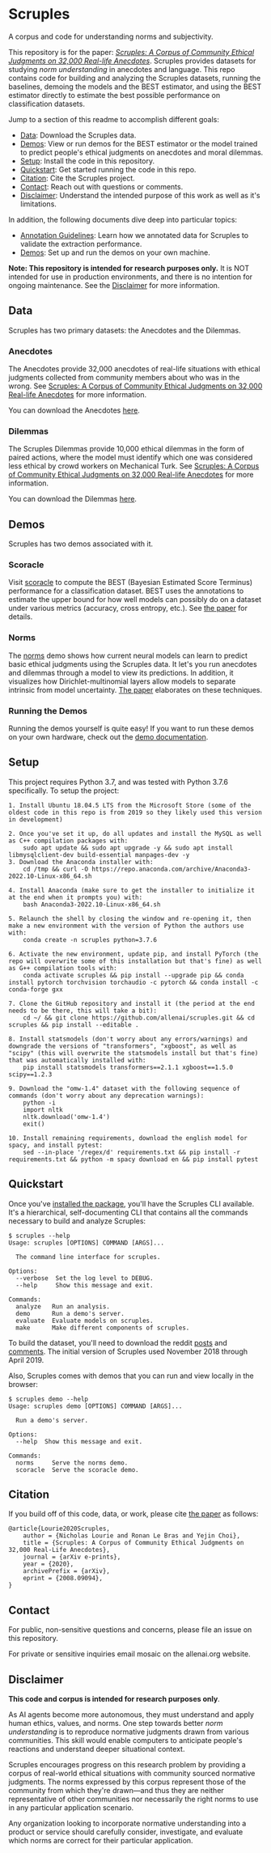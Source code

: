 Scruples
========
A corpus and code for understanding norms and subjectivity.

This repository is for the paper: [*Scruples: A Corpus of Community Ethical
Judgments on 32,000 Real-life Anecdotes*][paper]. Scruples provides datasets for
studying _norm understanding_ in anecdotes and language. This repo contains
code for building and analyzing the Scruples datasets, running the baselines,
demoing the models and the BEST estimator, and using the BEST estimator
directly to estimate the best possible performance on classification datasets.

Jump to a section of this readme to accomplish different goals:

  - [Data](#data): Download the Scruples data.
  - [Demos](#demos): View or run demos for the BEST estimator or the model
    trained to predict people's ethical judgments on anecdotes and moral
    dilemmas.
  - [Setup](#setup): Install the code in this repository.
  - [Quickstart](#quickstart): Get started running the code in this repo.
  - [Citation](#citation): Cite the Scruples project.
  - [Contact](#contact): Reach out with questions or comments.
  - [Disclaimer](#disclaimer): Understand the intended purpose of this work as
    well as it's limitations.

In addition, the following documents dive deep into particular topics:

  - [Annotation Guidelines](./docs/annotation-guidelines.md): Learn how we
    annotated data for Scruples to validate the extraction performance.
  - [Demos](./docs/demos.md): Set up and run the demos on your own machine.

**Note: This repository is intended for research purposes only.** It is
NOT intended for use in production environments, and there is no
intention for ongoing maintenance. See the [Disclaimer](#disclaimer)
for more information.


Data
----
Scruples has two primary datasets: the Anecdotes and the Dilemmas.

### Anecdotes

The Anecdotes provide 32,000 anecdotes of real-life situations with
ethical judgments collected from community members about who was in the
wrong. See [Scruples: A Corpus of Community Ethical Judgments on
32,000 Real-life Anecdotes][paper] for more information.

You can download the Anecdotes [here][anecdotes].

### Dilemmas

The Scruples Dilemmas provide 10,000 ethical dilemmas in the form of
paired actions, where the model must identify which one was considered
less ethical by crowd workers on Mechanical Turk. See [Scruples: A
Corpus of Community Ethical Judgments on 32,000 Real-life
Anecdotes][paper] for more information.

You can download the Dilemmas [here][dilemmas].


Demos
-----
Scruples has two demos associated with it.

### Scoracle

Visit [scoracle][scoracle] to compute the BEST (Bayesian Estimated Score
Terminus) performance for a classification dataset. BEST uses the annotations
to estimate the upper bound for how well models can possibly do on a dataset
under various metrics (accuracy, cross entropy, etc.). See [the paper][paper]
for details.

### Norms

The [norms][norms] demo shows how current neural models can learn to predict
basic ethical judgments using the Scruples data. It let's you run anecdotes and
dilemmas through a model to view its predictions. In addition, it visualizes
how Dirichlet-multinomial layers allow models to separate intrinsic from model
uncertainty. [The paper][paper] elaborates on these techniques.

### Running the Demos

Running the demos yourself is quite easy! If you want to run these demos on
your own hardware, check out the [demo documentation](./docs/demos.md).


Setup
-----
This project requires Python 3.7, and was tested with Python 3.7.6
specifically. To setup the project:

    1. Install Ubuntu 18.04.5 LTS from the Microsoft Store (some of the oldest code in this repo is from 2019 so they likely used this version in development)
    
    2. Once you've set it up, do all updates and install the MySQL as well as C++ compilation packages with:
        sudo apt update && sudo apt upgrade -y && sudo apt install libmysqlclient-dev build-essential manpages-dev -y
    3. Download the Anaconda installer with:
        cd /tmp && curl -O https://repo.anaconda.com/archive/Anaconda3-2022.10-Linux-x86_64.sh
        
    4. Install Anaconda (make sure to get the installer to initialize it at the end when it prompts you) with:
        bash Anaconda3-2022.10-Linux-x86_64.sh
        
    5. Relaunch the shell by closing the window and re-opening it, then make a new environment with the version of Python the authors use with:
        conda create -n scruples python=3.7.6
        
    6. Activate the new environment, update pip, and install PyTorch (the repo will overwrite some of this installation but that's fine) as well as G++ compilation tools with:
        conda activate scruples && pip install --upgrade pip && conda install pytorch torchvision torchaudio -c pytorch && conda install -c conda-forge gxx
        
    7. Clone the GitHub repository and install it (the period at the end needs to be there, this will take a bit):
        cd ~/ && git clone https://github.com/allenai/scruples.git && cd scruples && pip install --editable .
        
    8. Install statsmodels (don't worry about any errors/warnings) and downgrade the versions of "transformers", "xgboost", as well as "scipy" (this will overwrite the statsmodels install but that's fine) that was automatically installed with:
        pip install statsmodels transformers==2.1.1 xgboost==1.5.0 scipy==1.2.3
        
    9. Download the "omw-1.4" dataset with the following sequence of commands (don't worry about any deprecation warnings):
        python -i
        import nltk
        nltk.download('omw-1.4')
        exit()
        
    10. Install remaining requirements, download the english model for spacy, and install pytest:
        sed --in-place '/regex/d' requirements.txt && pip install -r requirements.txt && python -m spacy download en && pip install pytest


Quickstart
----------
Once you've [installed the package](#setup), you'll have the Scruples
CLI available. It's a hierarchical, self-documenting CLI that contains
all the commands necessary to build and analyze Scruples:

    $ scruples --help
    Usage: scruples [OPTIONS] COMMAND [ARGS]...

      The command line interface for scruples.

    Options:
      --verbose  Set the log level to DEBUG.
      --help     Show this message and exit.

    Commands:
      analyze   Run an analysis.
      demo      Run a demo's server.
      evaluate  Evaluate models on scruples.
      make      Make different components of scruples.

To build the dataset, you'll need to download the reddit
[posts][reddit-posts] and [comments][reddit-comments]. The initial
version of Scruples used November 2018 through April 2019.

Also, Scruples comes with demos that you can run and view locally in the
browser:

    $ scruples demo --help
    Usage: scruples demo [OPTIONS] COMMAND [ARGS]...

      Run a demo's server.

    Options:
      --help  Show this message and exit.

    Commands:
      norms     Serve the norms demo.
      scoracle  Serve the scoracle demo.


Citation
--------
If you build off of this code, data, or work, please cite [the paper][paper] as
follows:

    @article{Lourie2020Scruples,
        author = {Nicholas Lourie and Ronan Le Bras and Yejin Choi},
        title = {Scruples: A Corpus of Community Ethical Judgments on 32,000 Real-Life Anecdotes},
        journal = {arXiv e-prints},
        year = {2020},
        archivePrefix = {arXiv},
        eprint = {2008.09094},
    }


Contact
-------
For public, non-sensitive questions and concerns, please file an issue
on this repository.

For private or sensitive inquiries email mosaic on the allenai.org
website.


Disclaimer
----------
**This code and corpus is intended for research purposes only**.

As AI agents become more autonomous, they must understand and apply
human ethics, values, and norms. One step towards better _norm
understanding_ is to reproduce normative judgments drawn from various
communities. This skill would enable computers to anticipate people's
reactions and understand deeper situational context.

Scruples encourages progress on this research problem by providing a
corpus of real-world ethical situations with community sourced normative
judgments. The norms expressed by this corpus represent those of the
community from which they're drawn&mdash;and thus they are neither
representative of other communities nor necessarily the right norms to use in
any particular application scenario.

Any organization looking to incorporate normative understanding into a
product or service should carefully consider, investigate, and evaluate
which norms are correct for their particular application.


[anecdotes]: https://storage.googleapis.com/ai2-mosaic-public/projects/scruples/v1.0/data/anecdotes.tar.gz
[dilemmas]: https://storage.googleapis.com/ai2-mosaic-public/projects/scruples/v1.0/data/dilemmas.tar.gz
[norms]: https://norms.apps.allenai.org/
[paper]: https://arxiv.org/abs/2008.09094
[pytorch]: https://pytorch.org/
[reddit-comments]: http://files.pushshift.io/reddit/comments/
[reddit-posts]: http://files.pushshift.io/reddit/submissions/
[scoracle]: https://scoracle.apps.allenai.org/
